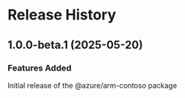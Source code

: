 # Release History
    
## 1.0.0-beta.1 (2025-05-20)

### Features Added

Initial release of the @azure/arm-contoso package
